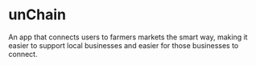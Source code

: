 # unChain
 An app that connects users to farmers markets the smart way, making it easier to support local businesses and easier for those businesses to connect.
